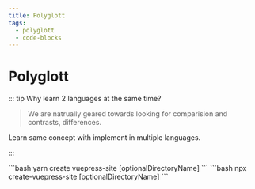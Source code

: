 ```yaml
---
title: Polyglott
tags:
  - polyglott
  - code-blocks
---
```


# Polyglott

<TagLinks />

::: tip Why learn 2 languages at the same time?

> We are natrually geared towards looking for comparision and contrasts, differences.

Learn same concept with implement in multiple languages.

:::

<code-group>
<code-block title="YARN">
```bash
yarn create vuepress-site [optionalDirectoryName]
```
</code-block>

<code-block title="NPM">
```bash
npx create-vuepress-site [optionalDirectoryName]
```
</code-block>
</code-group>

<Footer />
